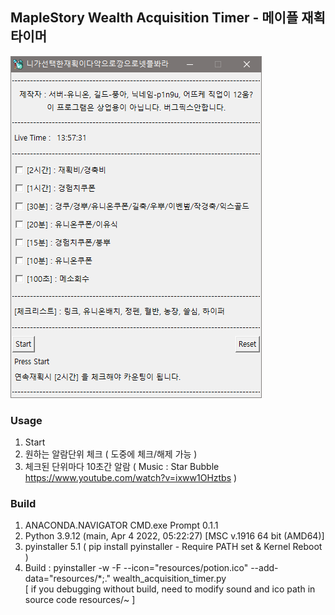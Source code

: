 ## MapleStory Wealth Acquisition Timer - 메이플 재획 타이머

![img](./interface.png)

### Usage
1. Start   
2. 원하는 알람단위 체크 ( 도중에 체크/해제 가능 )
3. 체크된 단위마다 10초간 알람 ( Music : Star Bubble https://www.youtube.com/watch?v=ixww1OHztbs )

### Build
1. ANACONDA.NAVIGATOR CMD.exe Prompt 0.1.1
2. Python 3.9.12 (main, Apr  4 2022, 05:22:27) [MSC v.1916 64 bit (AMD64)]
3. pyinstaller 5.1 ( pip install pyinstaller - Require PATH set & Kernel Reboot )
4. Build : pyinstaller -w -F --icon="resources/potion.ico" --add-data="resources/*;." wealth_acquisition_timer.py   
[ if you debugging without build, need to modify sound and ico path in source code resources/~ ] 
